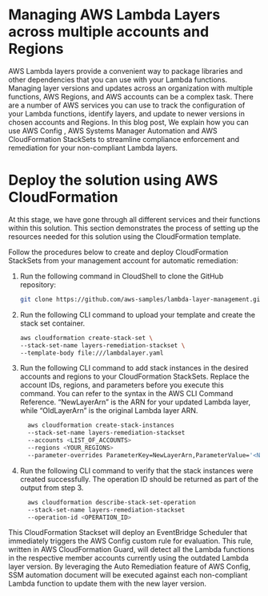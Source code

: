 # Managing AWS Lambda Layers across multiple accounts and Regions
AWS Lambda layers provide a convenient way to package libraries and other dependencies that you can use with your Lambda functions. Managing layer versions and updates across an organization with multiple functions, AWS Regions, and AWS accounts can be a complex task. There are a number of AWS services you can use to track the configuration of your Lambda functions, identify layers, and update to newer versions in chosen accounts and Regions. In this blog post, We explain how you can use AWS Config , AWS Systems Manager Automation and AWS CloudFormation StackSets to streamline compliance enforcement and remediation for your non-compliant Lambda layers.

# Deploy the solution using AWS CloudFormation
At this stage, we have gone through all different services and their functions within this solution. This section demonstrates the process of setting up the resources needed for this solution using the CloudFormation template.

Follow the procedures below to create and deploy CloudFormation StackSets from your management account for automatic remediation:

1. Run the following command in CloudShell to clone the GitHub repository:

    ```bash
    git clone https://github.com/aws-samples/lambda-layer-management.git
    ```

2. Run the following CLI command to upload your template and create the stack set container.

    ```bash
    aws cloudformation create-stack-set \
    --stack-set-name layers-remediation-stackset \
    --template-body file:///lambdalayer.yaml
    ```

3. Run the following CLI command to add stack instances in the desired accounts and regions to your CloudFormation StackSets. Replace the account IDs, regions, and parameters before you execute this command. You can refer to the syntax in the AWS CLI Command Reference. “NewLayerArn” is the ARN for your updated Lambda layer, while “OldLayerArn” is the original Lambda layer ARN.

    ```bash
      aws cloudformation create-stack-instances
      --stack-set-name layers-remediation-stackset
      --accounts <LIST_OF_ACCOUNTS>
      --regions <YOUR_REGIONS>
      --parameter-overrides ParameterKey=NewLayerArn,ParameterValue='<NEW_LAYER_ARN>' ParameterKey=OldLayerArn,ParameterValue='=<NEW_LAYER_ARN>'
    ```

4. Run the following CLI command to verify that the stack instances were created successfully. The operation ID should be returned as part of the output from step 3.

    ```bash
      aws cloudformation describe-stack-set-operation
      --stack-set-name layers-remediation-stackset
      --operation-id <OPERATION_ID>
    ```

This CloudFormation Stackset will deploy an EventBridge Scheduler that immediately triggers the AWS Config custom rule for evaluation. This rule, written in AWS CloudFormation Guard, will detect all the Lambda functions in the respective member accounts currently using the outdated Lambda layer version. By leveraging the Auto Remediation feature of AWS Config, SSM automation document will be executed against each non-compliant Lambda function to update them with the new layer version.